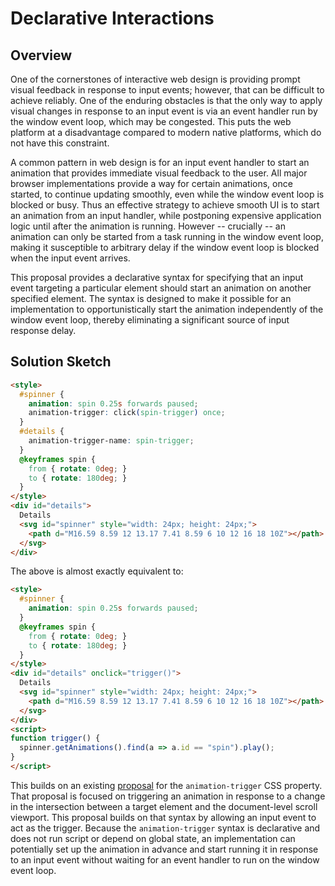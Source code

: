 # Declarative Interactions

## Overview

One of the cornerstones of interactive web design is providing prompt visual feedback in response to input events; however, that can be difficult to achieve reliably. One of the enduring obstacles is that the only way to apply visual changes in response to an input event is via an event handler run by the window event loop, which may be congested. This puts the web platform at a disadvantage compared to modern native platforms, which do not have this constraint.

A common pattern in web design is for an input event handler to start an animation that provides immediate visual feedback to the user. All major browser implementations provide a way for certain animations, once started, to continue updating smoothly, even while the window event loop is blocked or busy. Thus an effective strategy to achieve smooth UI is to start an animation from an input handler, while postponing expensive application logic until after the animation is running. However -- crucially -- an animation can only be started from a task running in the window event loop, making it susceptible to arbitrary delay if the window event loop is blocked when the input event arrives.

This proposal provides a declarative syntax for specifying that an input event targeting a particular element should start an animation on another specified element. The syntax is designed to make it possible for an implementation to opportunistically start the animation independently of the window event loop, thereby eliminating a significant source of input response delay.

## Solution Sketch

```html
<style>
  #spinner {
    animation: spin 0.25s forwards paused;
    animation-trigger: click(spin-trigger) once;
  }
  #details {
    animation-trigger-name: spin-trigger;
  }
  @keyframes spin {
    from { rotate: 0deg; }
    to { rotate: 180deg; }
  }
</style>
<div id="details">
  Details
  <svg id="spinner" style="width: 24px; height: 24px;">
    <path d="M16.59 8.59 12 13.17 7.41 8.59 6 10 12 16 18 10Z"></path>
  </svg>
</div>
```

The above is almost exactly equivalent to:

```html
<style>
  #spinner {
    animation: spin 0.25s forwards paused;
  }
  @keyframes spin {
    from { rotate: 0deg; }
    to { rotate: 180deg; }
  }
</style>
<div id="details" onclick="trigger()">
  Details
  <svg id="spinner" style="width: 24px; height: 24px;">
    <path d="M16.59 8.59 12 13.17 7.41 8.59 6 10 12 16 18 10Z"></path>
  </svg>
</div>
<script>
function trigger() {
  spinner.getAnimations().find(a => a.id == "spin").play();
}
</script>
```

This builds on an existing [proposal](https://github.com/w3c/csswg-drafts/issues/8942#issuecomment-1602924213) for the `animation-trigger` CSS property. That proposal is focused on triggering an animation in response to a change in the intersection between a target element and the document-level scroll viewport. This proposal builds on that syntax by allowing an input event to act as the trigger. Because the `animation-trigger` syntax is declarative and does not run script or depend on global state, an implementation can potentially set up the animation in advance and start running it in response to an input event without waiting for an event handler to run on the window event loop.